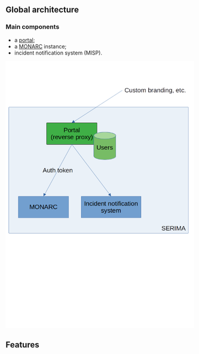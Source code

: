 ## Global architecture


### Main components

- a [portal](portal.md);
- a [MONARC](monarc.md) instance;
- incident notification system (MISP).


![SERIMA architecture](architecture-serima.png)



## Features

